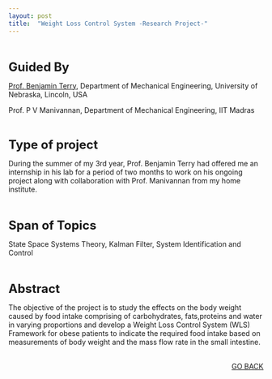 ```yaml
---
layout: post
title:  "Weight Loss Control System -Research Project-"
---
```



<br>
<br>
<font size="5"><b>Guided By</b></font>
<p><a href="http://engineering.unl.edu/mme/benjamin-terry/">Prof. Benjamin Terry</a>, Department of Mechanical Engineering, University of Nebraska, Lincoln, USA</p>
<p>Prof. P V Manivannan, Department of Mechanical Engineering, IIT Madras</p>
<br>

<font size="5"><b>Type of project</b></font>
<p>During the summer of my 3rd year, Prof. Benjamin Terry had offered me an internship in his lab for a period of two months to work on his ongoing project along with collaboration with Prof. Manivannan from my home institute.</p>
<br>

<br>
<font size="5"><b>Span of Topics</b></font>
<p>State Space Systems Theory, Kalman Filter, System Identification and Control </p>
<br>

<br>
<font size="5"><b>Abstract</b></font>
<p>The objective of the project is to study the effects on the body weight caused by food intake comprising of carbohydrates, fats,proteins and water in varying proportions and develop a Weight Loss Control System (WLS) Framework for obese patients to indicate the required food intake based on measurements of body weight and the mass flow rate in the small intestine.
<br>

<br>
<div align="right"><a href="/project.html">GO BACK</a></div>
<br>




